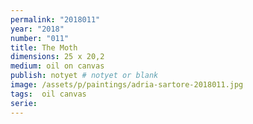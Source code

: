 ```yaml
---
permalink: "2018011"
year: "2018"
number: "011"
title: The Moth
dimensions: 25 x 20,2
medium: oil on canvas
publish: notyet # notyet or blank
image: /assets/p/paintings/adria-sartore-2018011.jpg
tags:  oil canvas
serie:
---
```

